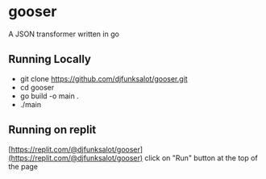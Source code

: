 # gooser
A JSON transformer written in go
## Running Locally
- git clone https://github.com/djfunksalot/gooser.git
- cd gooser
- go build -o main .
- ./main
## Running on replit
[https://replit.com/@djfunksalot/gooser](https://replit.com/@djfunksalot/gooser)
click on "Run" button at the top of the page
